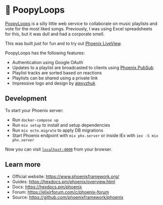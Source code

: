 # 💩 PoopyLoops

[PoopyLoops](https://poopyloops.fyi) is a silly little web service to collaborate on music playlists and vote for the most liked songs.
Previously, I was using Excel spreadsheets for this, but it was dull and had a corporate smell.

This was built just for fun and to try out [Phoenix LiveView](https://hexdocs.pm/phoenix_live_view/Phoenix.LiveView.html).

PoopyLoops has the following features:

* Authentication using Google OAuth
* Updates to a playlist are broadcasted to clients using [Phoenix.PubSub](https://hexdocs.pm/phoenix_pubsub/2.1.3/Phoenix.PubSub.html)
* Playlist tracks are sorted based on reactions
* Playlists can be shared using a private link
* Impressive logo and design by [alexyzhuk](https://github.com/alexyzhuk)

## Development

To start your Phoenix server:

  * Run `docker-compose up`
  * Run `mix setup` to install and setup dependencies
  * Run `mix ecto.migrate` to apply DB migrations
  * Start Phoenix endpoint with `mix phx.server` or inside IEx with `iex -S mix phx.server`

Now you can visit [`localhost:4000`](http://localhost:4000) from your browser.

## Learn more

  * Official website: https://www.phoenixframework.org/
  * Guides: https://hexdocs.pm/phoenix/overview.html
  * Docs: https://hexdocs.pm/phoenix
  * Forum: https://elixirforum.com/c/phoenix-forum
  * Source: https://github.com/phoenixframework/phoenix
